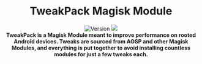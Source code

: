 <h1 align="center">TweakPack Magisk Module</h1>

<div align="center">
  <!-- Version -->
    <img src="https://img.shields.io/badge/Version-v1.0-blue.svg?longCache=true&style=popout-square"
      alt="Version" />
    <img src="https://img.shields.io/badge/Magisk Module-green.svg?longCache=true&style=flat-square"/>



<div align="center">
  <strong>TweakPack is a Magisk Module meant to improve performance on rooted Android devices. Tweaks are sourced from AOSP and other Magisk Modules, and everything is put together to avoid installing countless modules for just a few tweaks each.</a></h3>
</div>



  </h3>
</div>

